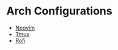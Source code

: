 # Arch Configurations

- [Neovim](https://github.com/sonle1755/dotfiles/wiki/Installation#neovim)
- [Tmux](https://github.com/sonle1755/dotfiles/wiki/Installation#tmux)
- [Rofi](https://github.com/sonle1755/dotfiles/wiki/Installation#rofi)
